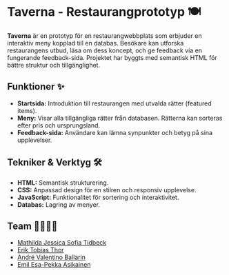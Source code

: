 # Taverna - Restaurangprototyp 🍽️

**Taverna** är en prototyp för en restaurangwebbplats som erbjuder en interaktiv meny kopplad till en databas. Besökare kan utforska restaurangens utbud, läsa om dess koncept, och ge feedback via en fungerande feedback-sida. Projektet har byggts med semantisk HTML för bättre struktur och tillgänglighet.

## Funktioner ✨
- **Startsida:** Introduktion till restaurangen med utvalda rätter (featured items).
- **Meny:** Visar alla tillgängliga rätter från databasen. Rätterna kan sorteras efter pris och ursprungsland.
- **Feedback-sida:** Användare kan lämna synpunkter och betyg på sina upplevelser.

## Tekniker & Verktyg 🛠️
- **HTML:** Semantisk strukturering.
- **CSS:** Anpassad design för en stilren och responsiv upplevelse.
- **JavaScript:** Funktionalitet för sortering och interaktivitet.
- **Databas:** Lagring av menyer.

## Team 👨‍💻👩‍💻
- [Mathilda Jessica Sofia Tidbeck](https://github.com/moggisen)
- [Erik Tobias Thor](https://github.com/Tobias-Thor)
- [André Valentino Ballarin](https://github.com/AndB96)
- [Emil Esa-Pekka Asikainen](https://github.com/snickerio)
